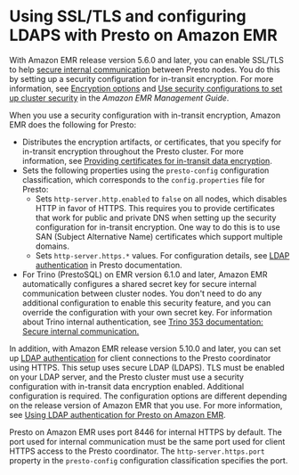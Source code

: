 # Using SSL/TLS and configuring LDAPS with Presto on Amazon EMR<a name="presto-ssl"></a>

With Amazon EMR release version 5\.6\.0 and later, you can enable SSL/TLS to help [secure internal communication](https://prestodb.io/docs/current/security/internal-communication.html) between Presto nodes\. You do this by setting up a security configuration for in\-transit encryption\. For more information, see [Encryption options](https://docs.aws.amazon.com/emr/latest/ManagementGuide/emr-data-encryption-options.html) and [Use security configurations to set up cluster security](https://docs.aws.amazon.com/emr/latest/ManagementGuide/emr-security-configurations.html) in the *Amazon EMR Management Guide*\.

When you use a security configuration with in\-transit encryption, Amazon EMR does the following for Presto:
+ Distributes the encryption artifacts, or certificates, that you specify for in\-transit encryption throughout the Presto cluster\. For more information, see [Providing certificates for in\-transit data encryption](https://docs.aws.amazon.com/emr/latest/ManagementGuide/emr-encryption-enable.html#emr-encryption-certificates)\.
+ Sets the following properties using the `presto-config` configuration classification, which corresponds to the `config.properties` file for Presto:
  + Sets `http-server.http.enabled` to `false` on all nodes, which disables HTTP in favor of HTTPS\. This requires you to provide certificates that work for public and private DNS when setting up the security configuration for in\-transit encryption\. One way to do this is to use SAN \(Subject Alternative Name\) certificates which support multiple domains\.
  + Sets `http-server.https.*` values\. For configuration details, see [LDAP authentication](https://prestodb.io/docs/current/security/ldap.html) in Presto documentation\.
+ For Trino \(PrestoSQL\) on EMR version 6\.1\.0 and later, Amazon EMR automatically configures a shared secret key for secure internal communication between cluster nodes\. You don't need to do any additional configuration to enable this security feature, and you can override the configuration with your own secret key\. For information about Trino internal authentication, see [Trino 353 documentation: Secure internal communication\.](https://trino.io/docs/current/security/internal-communication.html)

In addition, with Amazon EMR release version 5\.10\.0 and later, you can set up [LDAP authentication](https://prestodb.io/docs/current/security/ldap.html) for client connections to the Presto coordinator using HTTPS\. This setup uses secure LDAP \(LDAPS\)\. TLS must be enabled on your LDAP server, and the Presto cluster must use a security configuration with in\-transit data encryption enabled\. Additional configuration is required\. The configuration options are different depending on the release version of Amazon EMR that you use\. For more information, see [Using LDAP authentication for Presto on Amazon EMR](emr-presto-ldap.md)\.

Presto on Amazon EMR uses port 8446 for internal HTTPS by default\. The port used for internal communication must be the same port used for client HTTPS access to the Presto coordinator\. The `http-server.https.port` property in the `presto-config` configuration classification specifies the port\.